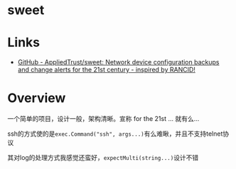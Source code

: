 # sweet

# Links

* [GitHub - AppliedTrust/sweet: Network device configuration backups and change alerts for the 21st century - inspired by RANCID!](https://github.com/AppliedTrust/sweet)

# Overview

  一个简单的项目，设计一般，架构清晰。宣称 for the 21st ... 就有么...

  ssh的方式使的是`exec.Command("ssh", args...)`有么难瞅，并且不支持telnet协议

  其对log的处理方式我感觉还蛮好，`expectMulti(string...)`设计不错


